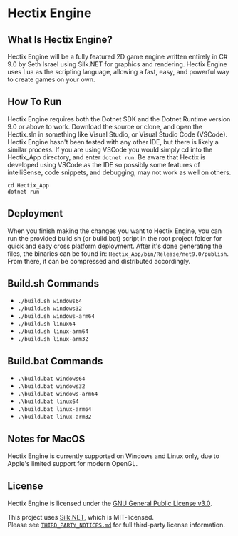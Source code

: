 # Hectix Engine

## What Is Hectix Engine?
Hectix Engine will be a fully featured 2D game engine written entirely in C# 9.0 by Seth Israel using Silk.NET for graphics and rendering. Hectix Engine uses Lua as the scripting language, allowing a fast, easy, and powerful way to create games on your own.

## How To Run
Hectix Engine requires both the Dotnet SDK and the Dotnet Runtime version 9.0 or above to work. Download the source or clone, and open the Hectix.sln in something like Visual Studio, or Visual Studio Code (VSCode). Hectix Engine hasn't been tested with any other IDE, but there is likely a similar process. If you are using VSCode you would simply cd into the Hectix_App directory, and enter ```dotnet run```. Be aware that Hectix is developed using VSCode as the IDE so possibly some features of intelliSense, code snippets, and debugging, may not work as well on others.

```
cd Hectix_App
dotnet run
```

## Deployment
When you finish making the changes you want to Hectix Engine, you can run the provided build.sh (or build.bat) script in the root project folder for quick and easy cross platform deployment. After it's done generating the files, the binaries can be found in: ```Hectix_App/bin/Release/net9.0/publish```. From there, it can be compressed and distributed accordingly.

## Build.sh Commands
* ```./build.sh windows64```
* ```./build.sh windows32```
* ```./build.sh windows-arm64```
* ```./build.sh linux64```
* ```./build.sh linux-arm64```
* ```./build.sh linux-arm32```

## Build.bat Commands
* ```.\build.bat windows64```
* ```.\build.bat windows32```
* ```.\build.bat windows-arm64```
* ```.\build.bat linux64```
* ```.\build.bat linux-arm64```
* ```.\build.bat linux-arm32```

## Notes for MacOS
Hectix Engine is currently supported on Windows and Linux only, due to Apple's limited support for modern OpenGL.

## License

Hectix Engine is licensed under the [GNU General Public License v3.0](LICENSE).

This project uses [Silk.NET](https://github.com/dotnet/Silk.NET), which is MIT-licensed.  
Please see [`THIRD_PARTY_NOTICES.md`](THIRD_PARTY_NOTICES.md) for full third-party license information.
